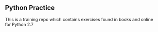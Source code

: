 ## Python Practice

This is a training repo which contains exercises found in books and online for Python 2.7 